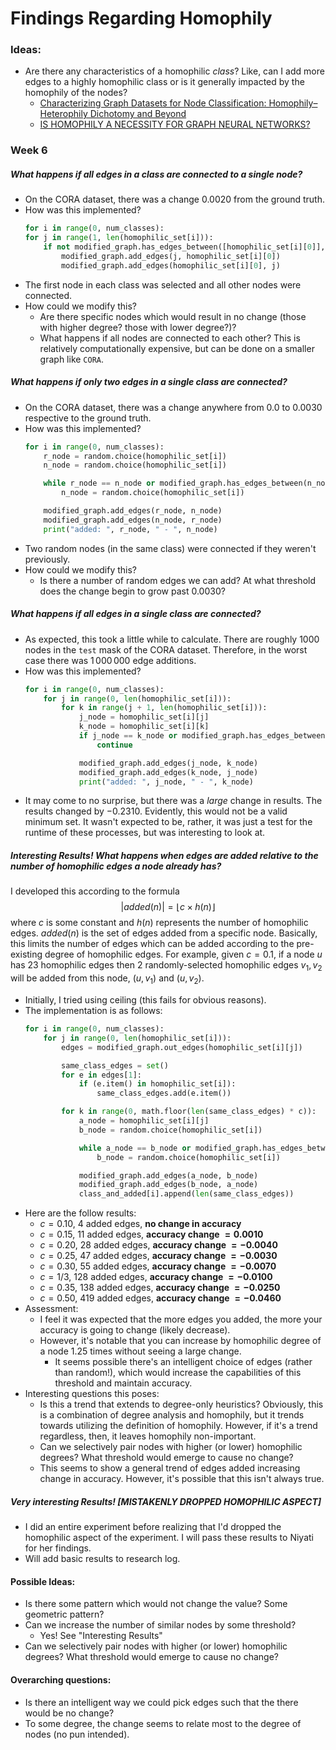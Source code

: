 # Findings Regarding Homophily
### Ideas:
- Are there any characteristics of a homophilic *class*? Like, can I add more edges to a highly homophilic class or is it generally impacted by the homophily of the nodes?
    - [Characterizing Graph Datasets for Node Classification: Homophily–Heterophily Dichotomy and Beyond](https://arxiv.org/pdf/2209.06177.pdf)
    - [IS HOMOPHILY A NECESSITY FOR GRAPH NEURAL NETWORKS?](https://arxiv.org/pdf/2106.06134.pdf)

### Week 6
##### What happens if all edges in a class are connected to a single node?
- On the CORA dataset, there was a change $0.0020$ from the ground truth.
- How was this implemented?
    ``` Python
    for i in range(0, num_classes):
    for j in range(1, len(homophilic_set[i])):
        if not modified_graph.has_edges_between([homophilic_set[i][0]], j):
            modified_graph.add_edges(j, homophilic_set[i][0])
            modified_graph.add_edges(homophilic_set[i][0], j)
    ```
- The first node in each class was selected and all other nodes were connected.
- How could we modify this?
  - Are there specific nodes which would result in no change (those with higher degree? those with lower degree?)?
  - What happens if all nodes are connected to each other? This is relatively computationally expensive, but can be done on a smaller graph like ```CORA```. 

##### What happens if only two edges in a single class are connected?
- On the CORA dataset, there was a change anywhere from $0.0$ to $0.0030$ respective to the ground truth.
- How was this implemented?
    ``` Python
    for i in range(0, num_classes):
        r_node = random.choice(homophilic_set[i])
        n_node = random.choice(homophilic_set[i])

        while r_node == n_node or modified_graph.has_edges_between(n_node, r_node):
            n_node = random.choice(homophilic_set[i])

        modified_graph.add_edges(r_node, n_node)
        modified_graph.add_edges(n_node, r_node)
        print("added: ", r_node, " - ", n_node)
    ```
- Two random nodes (in the same class) were connected if they weren't previously.
- How could we modify this?
  - Is there a number of random edges we can add? At what threshold does the change begin to grow past $0.0030$?

##### What happens if all edges in a single class are connected?
- As expected, this took a little while to calculate. There are roughly 1000 nodes in the ```test``` mask of the CORA dataset. Therefore, in the worst case there was $1\,000\,000$ edge additions.
- How was this implemented?
    ```Python
    for i in range(0, num_classes):
        for j in range(0, len(homophilic_set[i])):
            for k in range(j + 1, len(homophilic_set[i])):
                j_node = homophilic_set[i][j]
                k_node = homophilic_set[i][k]
                if j_node == k_node or modified_graph.has_edges_between(j_node, k_node):
                    continue

                modified_graph.add_edges(j_node, k_node)
                modified_graph.add_edges(k_node, j_node)
                print("added: ", j_node, " - ", k_node)
    ```
- It may come to no surprise, but there was a *large* change in results. The results changed by $-0.2310$. Evidently, this would not be a valid minimum set. It wasn't expected to be, rather, it was just a test for the runtime of these processes, but was interesting to look at.

##### Interesting Results! What happens when edges are added relative to the number of homophilic edges a node already has?
I developed this according to the formula
$$|added(n)| = \lfloor c \times h(n) \rfloor$$
where $c$ is some constant and $h(n)$ represents the number of homophilic edges. $added(n)$ is the set of edges added from a specific node. Basically, this limits the number of edges which can be added according to the pre-existing degree of homophilic edges. 
For example, given $c = 0.1$, if a node $u$ has $23$ homophilic edges then $2$ randomly-selected homophilic edges $v_1, v_2$ will be added from this node, $(u, v_1)$ and $(u, v_2)$. 
- Initially, I tried using ceiling (this fails for obvious reasons).
- The implementation is as follows:
    ```Python
    for i in range(0, num_classes):
        for j in range(0, len(homophilic_set[i])):
            edges = modified_graph.out_edges(homophilic_set[i][j])

            same_class_edges = set()
            for e in edges[1]:
                if (e.item() in homophilic_set[i]):
                    same_class_edges.add(e.item())

            for k in range(0, math.floor(len(same_class_edges) * c)):
                a_node = homophilic_set[i][j]
                b_node = random.choice(homophilic_set[i])

                while a_node == b_node or modified_graph.has_edges_between(a_node, b_node):
                    b_node = random.choice(homophilic_set[i])

                modified_graph.add_edges(a_node, b_node)
                modified_graph.add_edges(b_node, a_node)
                class_and_added[i].append(len(same_class_edges))
    ```
- Here are the follow results:
  -  $c = 0.10$, $4$ added edges, **no change in accuracy**
  -  $c = 0.15$, $11$ added edges, **accuracy change $= 0.0010$** 
  -  $c = 0.20$, $28$ added edges, **accuracy change $= -0.0040$**
  -  $c = 0.25$, $47$ added edges, **accuracy change $= -0.0030$**
  -  $c = 0.30$, $55$ added edges, **accuracy change $= -0.0070$**
  -  $c = 1/3$, $128$ added edges, **accuracy change $= -0.0100$**
  -  $c = 0.35$, $138$ added edges, **accuracy change $= -0.0250$**
  -  $c = 0.50$, $419$ added edges, **accuracy change $= -0.0460$**   
-  Assessment:
   -  I feel it was expected that the more edges you added, the more your accuracy is going to change (likely decrease).
   -  However, it's notable that you can increase by homophilic degree of a node $1.25$ times without seeing a large change. 
      -  It seems possible there's an intelligent choice of edges (rather than random!), which would increase the capabilities of this threshold and maintain accuracy.
- Interesting questions this poses:
  - Is this a trend that extends to degree-only heuristics? Obviously, this is a combination of degree analysis and homophily, but it trends towards utilizing the definition of homophily. However, if it's a trend regardless, then, it leaves homophily non-important.
  - Can we selectively pair nodes with higher (or lower) homophilic degrees? What threshold would emerge to cause no change?
  - This seems to show a general trend of edges added increasing change in accuracy. However, it's possible that this isn't always true. 

##### Very interesting Results! [MISTAKENLY DROPPED HOMOPHILIC ASPECT]
- I did an entire experiment before realizing that I'd dropped the homophilic aspect of the experiment. I will pass these results to Niyati for her findings.
- Will add basic results to research log.

#### Possible Ideas:
- Is there some pattern which would not change the value? Some geometric pattern?
- Can we increase the number of similar nodes by some threshold?
  - Yes! See "Interesting Results"
- Can we selectively pair nodes with higher (or lower) homophilic degrees? What threshold would emerge to cause no change?

#### Overarching questions:
- Is there an intelligent way we could pick edges such that the there would be no change?
- To some degree, the change seems to relate most to the degree of nodes (no pun intended).